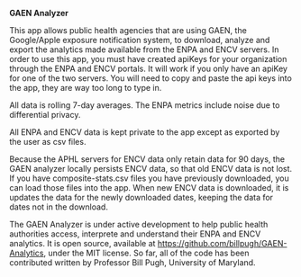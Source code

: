 **GAEN Analyzer**

This app allows public health agencies that are using GAEN, the Google/Apple exposure notification system, to download, analyze and export the analytics made available from the ENPA and ENCV servers. In order to use this app, you must have created apiKeys for your organization through the ENPA and ENCV portals. It will work if you only have an apiKey for one of the two servers. You will need to copy and paste the api keys into the app, they are way too long to type in. 

All data is rolling 7-day averages. The ENPA metrics include noise due to differential privacy. 

All ENPA and ENCV data is kept private to the app except as exported by the user as csv files. 

Because the APHL servers for ENCV data only retain data for 90 days, the GAEN analyzer locally persists ENCV data, so that old ENCV data is not lost. If you have composite-stats.csv files you have previously downloaded, you can load those files into the app. When new ENCV data is downloaded, it is updates the data for the newly downloaded dates, keeping the data for dates not in the download. 

The GAEN Analyzer is under active development to help public health authorities access, interprete and understand  their ENPA and ENCV analytics. It  is open source, available at https://github.com/billpugh/GAEN-Analytics, under  the MIT license. So far, all of the code has been contributed written by Professor Bill Pugh, University of Maryland. 
